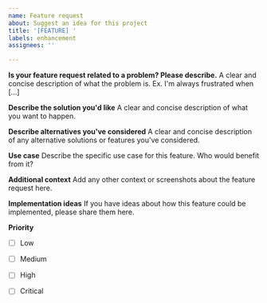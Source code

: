 ```yaml
---
name: Feature request
about: Suggest an idea for this project
title: '[FEATURE] '
labels: enhancement
assignees: ''

---
```


**Is your feature request related to a problem? Please describe.**
A clear and concise description of what the problem is. Ex. I'm always frustrated when [...]

**Describe the solution you'd like**
A clear and concise description of what you want to happen.

**Describe alternatives you've considered**
A clear and concise description of any alternative solutions or features you've considered.

**Use case**
Describe the specific use case for this feature. Who would benefit from it?

**Additional context**
Add any other context or screenshots about the feature request here.

**Implementation ideas**
If you have ideas about how this feature could be implemented, please share them here.

**Priority**
- [ ] Low
- [ ] Medium
- [ ] High
- [ ] Critical










